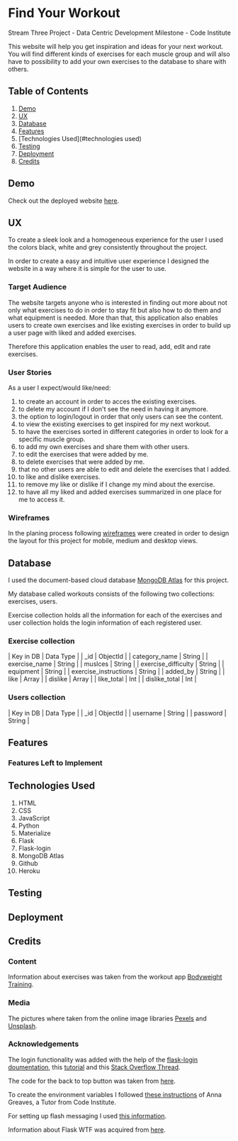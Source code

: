 # Find Your Workout

Stream Three Project - Data Centric Development Milestone - Code Institute

This website will help you get inspiration and ideas for your next workout. You will find different kinds of exercises for each muscle group and will also have to possibility to add your own exercises to the database to share with others.

## Table of Contents

1. [Demo](#demo)
2. [UX](#ux)
3. [Database](#database)
4. [Features](#Features)
5. [Technologies Used](#technologies used)
6. [Testing](#testing)
7. [Deployment](#deployment)
8. [Credits](#credits)

## Demo

Check out the deployed website [here](https://find-your-workout.herokuapp.com/).

## UX

To create a sleek look and a homogeneous experience for the user I used the colors black, white and grey consistently throughout the project.

In order to create a easy and intuitive user experience I designed the website in a way where it is simple for the user to use.

### Target Audience

The website targets anyone who is interested in finding out more about not only what exercises to do in order to stay fit but also how to do them and what equipment is needed. More than that, this application also enables users to create own exercises and like existing exercises in order to build up a user page with liked and added exercises.

Therefore this application enables the user to read, add, edit and rate exercises.

### User Stories

As a user I expect/would like/need:

1. to create an account in order to acces the existing exercises.
2. to delete my account if I don't see the need in having it anymore.
3. the option to login/logout in order that only users can see the content.
4. to view the existing exercises to get inspired for my next workout.
5. to have the exercises sorted in different categories in order to look for a specific muscle group.
6. to add my own exercises and share them with other users.
7. to edit the exercises that were added by me.
8. to delete exercises that were added by me.
9. that no other users are able to edit and delete the exercises that I added.
10. to like and dislike exercises.
11. to remove my like or dislike if I change my mind about the exercise.
12. to have all my liked and added exercises summarized in one place for me to access it. 

### Wireframes

In the planing process following [wireframes]() were created in order to design the layout for this project for mobile, medium and desktop views.

## Database

I used the document-based cloud database [MongoDB Atlas](https://www.mongodb.com/cloud/atlas) for this project.

My database called workouts consists of the following two collections: exercises, users.

Exercise collection holds all the information for each of the exercises and user collection holds the login information of each registered user.

### Exercise collection

| Key in DB | Data Type |
| _id | ObjectId |
| category_name | String |
| exercise_name | String |
| muslces | String |
| exercise_difficulty | String |
| equipment | String |
| exercise_instructions | String |
| added_by | String |
| like | Array |
| dislike | Array |
| like_total | Int |
| dislike_total | Int |

### Users collection

| Key in DB | Data Type |
| _id | ObjectId |
| username | String |
| password | String |

## Features

### Features Left to Implement

## Technologies Used

1. HTML
2. CSS
3. JavaScript
4. Python
5. Materialize
6. Flask
7. Flask-login
8. MongoDB Atlas
9. Github
10. Heroku

## Testing

## Deployment

## Credits

### Content

Information about exercises was taken from the workout app [Bodyweight Training](https://apps.apple.com/us/app/bodyweight-training-your-gym/id416981420).

### Media

The pictures where taken from the online image libraries [Pexels](https://www.pexels.com) and [Unsplash](https://unsplash.com).

### Acknowledgements

The login functionality was added with the help of the [flask-login doumentation](https://flask-login.readthedocs.io/en/latest/), this [tutorial](https://blog.miguelgrinberg.com/post/the-flask-mega-tutorial-part-v-user-logins) and this [Stack Overflow Thread](https://stackoverflow.com/questions/54992412/flask-login-usermixin-class-with-a-mongodb).

The code for the back to top button was taken from [here](https://codepen.io/tomscholz/pen/qrgOKz?editors=1010).

To create the environment variables I followed [these instructions](https://code-institute-room.slack.com/archives/CP07TN38Q/p1576743936008200) of Anna Greaves, a Tutor from Code Institute.

For setting up flash messaging I used [this information](https://flask.palletsprojects.com/en/1.1.x/patterns/flashing/).

Information about Flask WTF was acquired from [here](https://hackersandslackers.com/flask-wtforms-forms/).